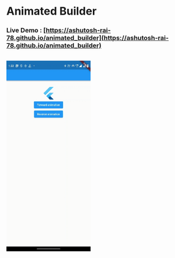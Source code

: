 # Animated Builder
### **Live Demo** : [https://ashutosh-rai-78.github.io/animated_builder](https://ashutosh-rai-78.github.io/animated_builder)

## 
<p float="left">
<img src="demofiles/Media.gif" width="220">
</p>




<!-- ![](images/Screenshot_1.png)
![](images/Screenshot_3.png)
![](images/Screenshot_4.png) -->



